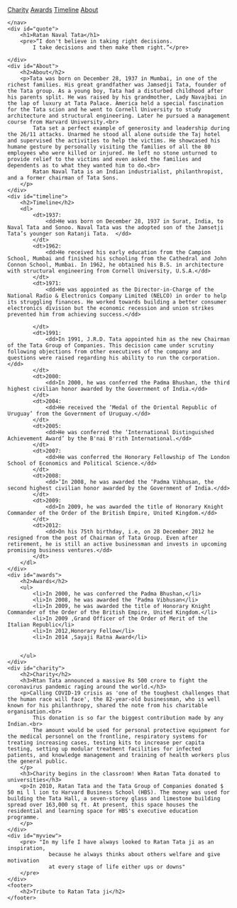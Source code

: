 <!DOCTYPE html>
<html lang="en">
<head>
    <meta charset="UTF-8">
    <meta name="viewport" content="width=device-width, initial-scale=1.0">
    <title>Ratan Tata</title>
    <link rel="stylesheet" href="style.css">
    <link rel="preconnect" href="https://fonts.gstatic.com">
<link href="https://fonts.googleapis.com/css2?family=Pattaya&display=swap" rel="stylesheet">
</head>
<body>
    <nav>
        <a href="#charity">Charity</a>
        <a href="#awards">Awards</a>
        <a href="#timeline">Timeline</a>
        <a href="#About">About</a>
        
    </nav>
    <div id="quote">
        <h1>Ratan Naval Tata</h1>
        <pre>“I don't believe in taking right decisions. 
            I take decisions and then make them right.”</pre>
            
    </div>
    <div id="About">
        <h2>About</h2>
        <p>Tata was born on December 28, 1937 in Mumbai, in one of the richest families. His great grandfather was Jamsedji Tata, founder of the Tata group. As a young boy, Tata had a disturbed childhood after his parents split. He was raised by his grandmother, Lady Navajbai in the lap of luxury at Tata Palace. America held a special fascination for the Tata scion and he went to Cornell University to study architecture and structural engineering. Later he pursued a management course from Harvard University.<br>
            Tata set a perfect example of generosity and leadership during the 26/11 attacks. Unarmed he stood all alone outside the Taj hotel and supervised the activities to help the victims. He showcased his humane gesture by personally visiting the families of all the 80 employees who were killed or injured. He left no stone unturned to provide relief to the victims and even asked the families and dependents as to what they wanted him to do.<br>
            Ratan Naval Tata is an Indian industrialist, philanthropist, and a former chairman of Tata Sons.
        </p>
    </div>
    <div id="timeline">
        <h2>Timeline</h2>
        <dl>
            <dt>1937:
                <dd>He was born on December 28, 1937 in Surat, India, to Naval Tata and Sonoo. Naval Tata was the adopted son of the Jamsetji Tata’s younger son Ratanji Tata.  </dd>
            </dt>
            <dt>1962:
                <dd>He received his early education from the Campion School, Mumbai and finished his schooling from the Cathedral and John Connon School, Mumbai. In 1962, he obtained his B.S. in architecture with structural engineering from Cornell University, U.S.A.</dd>
            </dt>
            <dt>1971:
                <dd>He was appointed as the Director-in-Charge of the National Radio & Electronics Company Limited (NELCO) in order to help its struggling finances. He worked towards building a better consumer electronics division but the economic recession and union strikes prevented him from achieving success.</dd>

            </dt>
            <dt>1991:
                <dd>In 1991, J.R.D. Tata appointed him as the new Chairman of the Tata Group of Companies. This decision came under scrutiny following objections from other executives of the company and questions were raised regarding his ability to run the corporation.</dd>
            </dt>
            <dt>2000:
                <dd>In 2000, he was conferred the Padma Bhushan, the third highest civilian honor awarded by the Government of India.</dd>
            </dt>
            <dt>2004:
                <dd>He received the ‘Medal of the Oriental Republic of Uruguay’ from the Government of Uruguay.</dd>
            </dt>
            <dt>2005:
                <dd>He was conferred the ‘International Distinguished Achievement Award’ by the B'nai B'rith International.</dd>
            </dt>
            <dt>2007:
                <dd>He was conferred the Honorary Fellowship of The London School of Economics and Political Science.</dd>
            </dt>
            <dt>2008:
                <dd>’In 2008, he was awarded the ‘Padma Vibhusan, the second highest civilian honor awarded by the Government of India.</dd>
            </dt>
            <dt>2009:
                <dd>In 2009, he was awarded the title of Honorary Knight Commander of the Order of the British Empire, United Kingdom.</dd>
            </dt>
            <dt>2012:
                <dd>On his 75th birthday, i.e, on 28 December 2012 he resigned from the post of Chairman of Tata Group. Even after retirement, he is still an active businessman and invests in upcoming promising business ventures.</dd>
            </dt>
        </dl>
    </div>
    <div id="awards">
        <h2>Awards</h2>
        <ul>
            <li>In 2000, he was conferred the Padma Bhushan,</li>
            <li>In 2008, he was awarded the ‘Padma Vibhusan</li>
            <li>In 2009, he was awarded the title of Honorary Knight Commander of the Order of the British Empire, United Kingdom.</li>
            <li>In 2009	,Grand Officer of the Order of Merit of the Italian Republic</li>
            <li>In 2012,Honorary Fellow</li>
            <li>In 2014	,Sayaji Ratna Award</li>
            

        </ul>
    </div>
    <div id="charity">
        <h2>Charity</h2>
        <h3>Rtan Tata announced a massive Rs 500 crore to fight the coronavirus pandemic raging around the world.</h3>
        <p>Calling COVID-19 crisis as 'one of the toughest challenges that the human race will face', the 82-year-old businessman, who is well known for his philanthropy, shared the note from his charitable organisation.<br>
            This donation is so far the biggest contribution made by any Indian.<br>
            The amount would be used for personal protective equipment for the medical personnel on the frontline, respiratory systems for treating increasing cases, testing kits to increase per capita testing, setting up modular treatment facilities for infected patients, and knowledge management and training of health workers plus the general public.
        </p>
        <h3>Charity begins in the classroom! When Ratan Tata donated to universities</h3>
        <p>In 2010, Ratan Tata and the Tata Group of Companies donated $ 50 mi l l ion to Harvard Business School (HBS). The money was used for building the Tata Hall, a seven-storey glass and limestone building spread over 163,000 sq ft. At present, this space houses the residential and learning space for HBS's executive education programme.
        </p>
    </div>
    <div id="myview">
        <pre> "In my life I have always looked to Ratan Tata ji as an inspiration,
                 because he always thinks about others welfare and give motivation
                 at every stage of life either ups or downs"
        </pre>
    </div>
    <footer>
        <h2>Tribute to Ratan Tata ji</h2>
    </footer>
    

</body>
</html>
